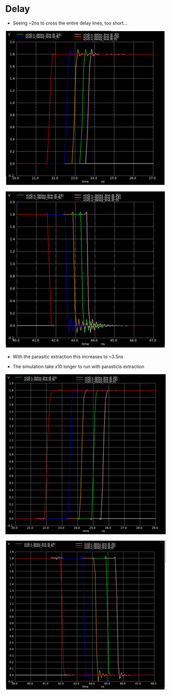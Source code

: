 
# Delay

- Seeing ~2ns to cross the entire delay lines, too short...

![](rise.png)

![](fall.png)


- With the parasitic extraction this increases to ~3.5ns 

- The simulation take x10 longer to run with parasticis extraction

![](parasitics_rise.png)

![](parasitics_fall.png)
